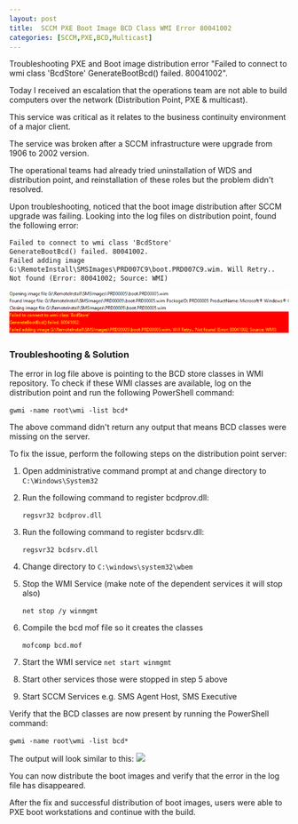 ```yaml
---
layout: post
title:  SCCM PXE Boot Image BCD Class WMI Error 80041002
categories: [SCCM,PXE,BCD,Multicast]
---
```

Troubleshooting PXE and Boot image distribution error "Failed to connect to wmi class 'BcdStore' GenerateBootBcd() failed. 80041002".

Today I received an escalation that the operations team are not able to build computers over the network (Distribution Point, PXE & multicast). 

This service was critical as it relates to the business continuity environment of a major client. 

The service was broken after a SCCM infrastructure were upgrade from 1906 to 2002 version.

The operational teams had already tried uninstallation of WDS and distribution point, and reinstallation of these roles but the problem didn't resolved.

Upon troubleshooting, noticed that the boot image distribution after SCCM upgrade was failing.
Looking into the log files on distribution point, found the following error:

```
Failed to connect to wmi class 'BcdStore'	
GenerateBootBcd() failed. 80041002.	
Failed adding image G:\RemoteInstall\SMSImages\PRD007C9\boot.PRD007C9.wim. Will Retry.. Not found (Error: 80041002; Source: WMI)
```

![](/images/sccm/SCCM_PXE_BCD_80041002.png)

### Troubleshooting & Solution
The error in log file above is pointing to the BCD store classes in WMI repository. To check if these WMI classes are available, log on the distribution point and run the following PowerShell command:

```gwmi -name root\wmi -list bcd*```

The above command didn't return any output that means BCD classes were missing on the server.

To fix the issue, perform the following steps on the distribution point server:

1. Open addministrative command prompt at and change directory to ```C:\Windows\System32 ```
2. Run the following command to register bcdprov.dll:

    ```regsvr32 bcdprov.dll```

3. Run the following command to register bcdsrv.dll:

    ```regsvr32 bcdsrv.dll```

4. Change directory to ```C:\windows\system32\wbem```
5. Stop the WMI Service (make note of the dependent services it will stop also)

    ```net stop /y winmgmt``` 

6. Compile the bcd mof file so it creates the classes

    ```mofcomp bcd.mof```

7. Start the WMI service 
    ```net start winmgmt```

8. Start other services those were stopped in step 5 above

9. Start SCCM Services e.g. SMS Agent Host, SMS Executive 

Verify that the BCD classes are now present by running the PowerShell command:

```gwmi -name root\wmi -list bcd*```

The output will look similar to this:
![](/images/sccm/SCCM_PXE_BCD_Classes.png)

You can now distribute the boot images and verify that the error in the log file has disappeared. 

After the fix and successful distribution of boot images, users were able to PXE boot workstations and continue with the build.

